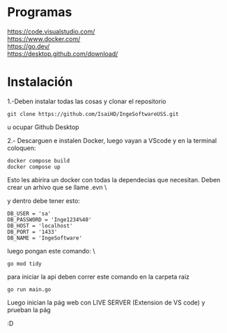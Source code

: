# Programas

https://code.visualstudio.com/ \
https://www.docker.com/ \
https://go.dev/ \
https://desktop.github.com/download/ 

# Instalación 

1.-Deben instalar todas las cosas y clonar el repositorio 

```
git clone https://github.com/IsaiHD/IngeSoftwareUSS.git
```
u ocupar Github Desktop

2.- Descarguen e instalen Docker, luego vayan a VScode y en la terminal coloquen:
```
docker compose build
docker compose up
```
Esto les abirira un docker con todas la dependecias que necesitan.
Deben crear un arhivo que se llame 
.evn \

y dentro debe tener esto:

```
DB_USER = 'sa'
DB_PASSWORD = 'Inge1234%40'
DB_HOST = 'localhost'
DB_PORT = '1433'
DB_NAME = 'IngeSoftware'

```

luego pongan este comando: \

```
go mod tidy
```


para iniciar la api deben correr este comando en la carpeta raiz
```
go run main.go
```

Luego inician la pág web con LIVE SERVER (Extension de VS code)
y prueban la pág 

:D
